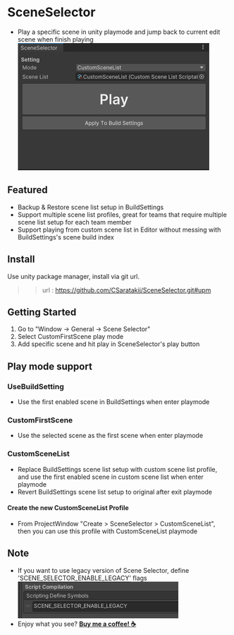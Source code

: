 # SceneSelector
- Play a specific scene in unity playmode and jump back to current edit scene when finish playing
![image](./screenshots/image1.png)

## Featured
- Backup & Restore scene list setup in BuildSettings
- Support multiple scene list profiles, great for teams that require multiple scene list setup for each team member
- Support playing from custom scene list in Editor without messing with BuildSettings's scene build index

## Install
Use unity package manager, install via git url.
>> url : https://github.com/CSaratakij/SceneSelector.git#upm

## Getting Started
1) Go to "Window -> General -> Scene Selector"
2) Select CustomFirstScene play mode
3) Add specific scene and hit play in SceneSelector's play button

## Play mode support
### UseBuildSetting
- Use the first enabled scene in BuildSettings when enter playmode

### CustomFirstScene
- Use the selected scene as the first scene when enter playmode

### CustomSceneList
- Replace BuildSettings scene list setup with custom scene list profile, and use the first enabled scene in custom scene list when enter playmode
- Revert BuildSettings scene list setup to original after exit playmode

#### Create the new CustomSceneList Profile
- From ProjectWindow "Create > SceneSelector > CustomSceneList", then you can use this profile with CustomSceneList playmode

## Note
- If you want to use legacy version of Scene Selector, define 'SCENE_SELECTOR_ENABLE_LEGACY' flags
![image](./screenshots/image2.png)
- Enjoy what you see? [__Buy me a coffee! :coffee:__](https://www.buymeacoffee.com/CSaratakij)
